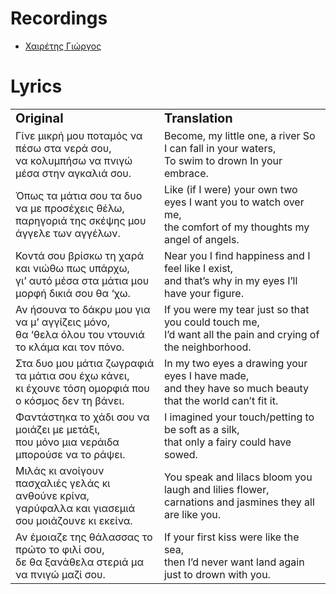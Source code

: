 # Recordings
- [Χαιρέτης Γιώργος](https://www.youtube.com/watch?v=q4pB_d9K2-Q)

# Lyrics

<table border="0">
  <tr>
    <td><b style="font-size:20px">Original</b></td>
    <td><b style="font-size:20px">Translation</b></td>
  </tr>
  <tr>
    <td>Γίνε μικρή μου ποταμός να πέσω στα νερά σου,<br>να κολυμπήσω να πνιγώ μέσα στην αγκαλιά σου.</td>
    <td>Become, my little one, a river So I can fall in your waters,<br> To swim to drown In your embrace.</td>
  </tr>
  <tr>  
    <td>Όπως τα μάτια σου τα δυο να με προσέχεις θέλω,<br>παρηγοριά της σκέψης μου άγγελε των αγγέλων.</td>
    <td>Like (if I were) your own two eyes I want you to watch over me,<br> the comfort of my thoughts my angel of angels.</td>
  </tr>
  <tr>  
    <td>Κοντά σου βρίσκω τη χαρά και νιώθω πως υπάρχω,<br>γι’ αυτό μέσα στα μάτια μου μορφή δικιά σου θα ‘χω.</td>
    <td>Near you I find happiness and I feel like I exist,<br> and that’s why in my eyes I’ll have your figure.</td>
  </tr>
  <tr>  
    <td>Αν ήσουνα το δάκρυ μου για να μ’ αγγίζεις μόνο,<br>θα ‘θελα όλου του ντουνιά το κλάμα και τον πόνο.</td>
    <td>If you were my tear just so that you could touch me,<br> I’d want all the pain and crying of the neighborhood.</td>
  </tr>
  <tr>  
    <td>Στα δυο μου μάτια ζωγραφιά τα μάτια σου έχω κάνει,<br>κι έχουνε τόση ομορφιά που ο κόσμος δεν τη βάνει.</td>
    <td>In my two eyes a drawing your eyes I have made,<br> and they have so much beauty that the world can’t fit it.</td>
  </tr>
  <tr>  
    <td>Φαντάστηκα το χάδι σου να μοιάζει με μετάξι,<br>που μόνο μια νεράιδα μπορούσε να το ράψει.</td>
    <td>I imagined your touch/petting to be soft as a silk,<br> that only a fairy could have sowed.</td>
  </tr>
  <tr>  
    <td>Μιλάς κι ανοίγουν πασχαλιές γελάς κι ανθούνε κρίνα,<br>γαρύφαλλα και γιασεμιά σου μοιάζουνε κι εκείνα.</td>
    <td>You speak and lilacs bloom you laugh and lilies flower,<br> carnations and  jasmines they all are like you.</td>
  </tr>
  <tr>  
    <td>Αν έμοιαζε της θάλασσας το πρώτο το φιλί σου,<br>δε θα ξανάθελα στεριά μα να πνιγώ μαζί σου.</td>
    <td>If your first kiss were like the sea,<br> then I’d never want land again just to drown with you.</td>
  </tr>
</table>